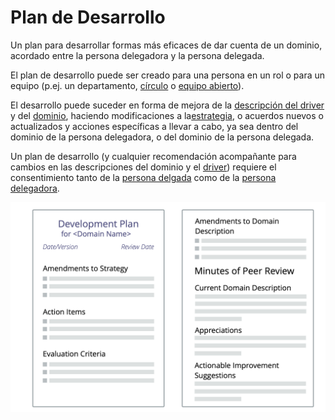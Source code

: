 # Plan de Desarrollo

<summary>
Un plan para desarrollar formas más eficaces de dar cuenta de un dominio, acordado entre la persona delegadora y la persona delegada.
</summary>

El plan de desarrollo puede ser creado para una persona en un rol o para un equipo (p.ej. un departamento, [círculo](section:circle) o [equipo abierto](section:open-team)).

El desarrollo puede suceder en forma de mejora de la [descripción del driver](section:describe-organizational-drivers) y del [dominio](glossary:domain), haciendo modificaciones a la[estrategia](glossary:strategy), o acuerdos nuevos o actualizados y acciones específicas a llevar a cabo, ya sea dentro del dominio de la persona delegadora, o del dominio de la persona delegada.

Un plan de desarrollo (y cualquier recomendación acompañante para cambios en las descripciones del dominio y el [driver](glossary:driver)) requiere el consentimiento tanto de la [persona delgada](glossary:delegatee) como de la [persona delegadora](glossary:delegator).

![Una plantilla para planes de desarrollo](img/templates/development-plan-template.png)